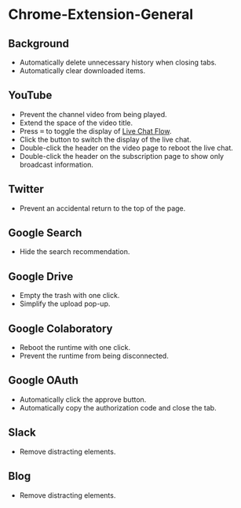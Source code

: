 # Chrome-Extension-General

## Background

- Automatically delete unnecessary history when closing tabs.
- Automatically clear downloaded items.

## YouTube

- Prevent the channel video from being played.
- Extend the space of the video title.
- Press <kbd>=</kbd> to toggle the display of [Live Chat Flow](https://github.com/fiahfy/youtube-live-chat-flow).
- Click the button to switch the display of the live chat.
- Double-click the header on the video page to reboot the live chat.
- Double-click the header on the subscription page to show only broadcast information.

## Twitter

- Prevent an accidental return to the top of the page.

## Google Search

- Hide the search recommendation.

## Google Drive

- Empty the trash with one click.
- Simplify the upload pop-up.

## Google Colaboratory

- Reboot the runtime with one click.
- Prevent the runtime from being disconnected.

## Google OAuth

- Automatically click the approve button.
- Automatically copy the authorization code and close the tab.

## Slack

- Remove distracting elements.

## Blog

- Remove distracting elements.

